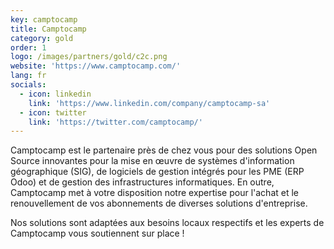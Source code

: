 ```yaml
---
key: camptocamp
title: Camptocamp
category: gold
order: 1
logo: /images/partners/gold/c2c.png
website: 'https://www.camptocamp.com/'
lang: fr
socials:
  - icon: linkedin
    link: 'https://www.linkedin.com/company/camptocamp-sa'
  - icon: twitter
    link: 'https://twitter.com/camptocamp/'
---
```


Camptocamp est le partenaire près de chez vous pour des solutions Open Source innovantes pour la mise en œuvre de systèmes d'information géographique (SIG), de logiciels de gestion intégrés pour les PME (ERP Odoo) et de gestion des infrastructures informatiques. En outre, Camptocamp met à votre disposition notre expertise pour l'achat et le renouvellement de vos abonnements de diverses solutions d'entreprise.

Nos solutions sont adaptées aux besoins locaux respectifs et les experts de Camptocamp vous soutiennent sur place !
